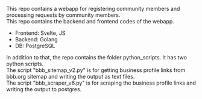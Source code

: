 This repo contains a webapp for registering community members and processing requests by community members.<br />
This repo contains the backend and frontend codes of the webapp.<br />
<ul>
  <li>Frontend: Svelte, JS</li>
  <li>Backend: Golang</li>
  <li>DB: PostgreSQL</li>
</ul>

In addition to that, the repo contains the folder python_scripts.
It has two python scripts.<br />
The script "bbb_sitemap_v2.py" is for getting business profile links from bbb.org sitemap and writing the output as text files.<br />
The script "bbb_scraper_v6.py" is for scraping the business profile links and writing the output to postgres.
